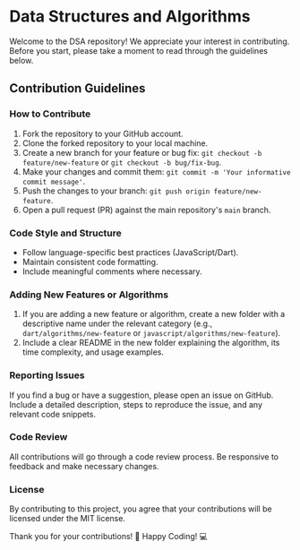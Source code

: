 # Data Structures and Algorithms

Welcome to the DSA repository! We appreciate your interest in contributing. Before you start, please take a moment to read through the guidelines below.

## Contribution Guidelines

### How to Contribute

1. Fork the repository to your GitHub account.
2. Clone the forked repository to your local machine.
3. Create a new branch for your feature or bug fix: `git checkout -b feature/new-feature` or `git checkout -b bug/fix-bug`.
4. Make your changes and commit them: `git commit -m 'Your informative commit message'`.
5. Push the changes to your branch: `git push origin feature/new-feature`.
6. Open a pull request (PR) against the main repository's `main` branch.

### Code Style and Structure

- Follow language-specific best practices (JavaScript/Dart).
- Maintain consistent code formatting.
- Include meaningful comments where necessary.

### Adding New Features or Algorithms

1. If you are adding a new feature or algorithm, create a new folder with a descriptive name under the relevant category (e.g., `dart/algorithms/new-feature` or `javascript/algorithms/new-feature`).
2. Include a clear README in the new folder explaining the algorithm, its time complexity, and usage examples.

### Reporting Issues

If you find a bug or have a suggestion, please open an issue on GitHub. Include a detailed description, steps to reproduce the issue, and any relevant code snippets.

### Code Review

All contributions will go through a code review process. Be responsive to feedback and make necessary changes.

### License

By contributing to this project, you agree that your contributions will be licensed under the MIT license.

Thank you for your contributions! 🚀
Happy Coding! 💻